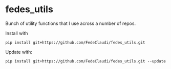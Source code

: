# fedes_utils
Bunch of utility functions that I use across a number of repos.

Install with
```
pip install git+https://github.com/FedeClaudi/fedes_utils.git
```

Update with:
```
pip install git+https://github.com/FedeClaudi/fedes_utils.git --update
```
